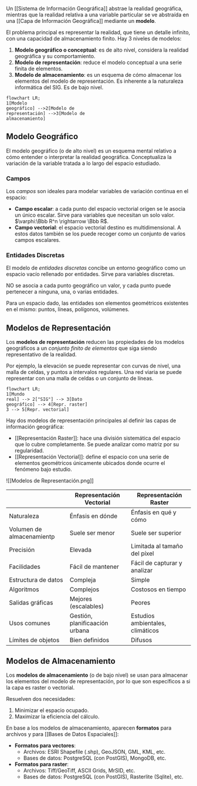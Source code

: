 Un [[Sistema de Información Geográfica]] abstrae la realidad geográfica, mientras que la realidad relativa a una variable particular se ve abstraída en una [[Capa de Información Geográfica]] mediante un **modelo**.

El problema principal es representar la realidad, que tiene un detalle infinito, con una capacidad de almacenamiento finito. Hay 3 niveles de modelos:

1. **Modelo geográfico o conceptual**: es de alto nivel, considera la realidad geográfica y su comportamiento.
2. **Modelo de representación**: reduce el modelo conceptual a una serie finita de elementos.
3. **Modelo de almacenamiento**: es un esquema de cómo almacenar los elementos del modelo de representación. Es inherente a la naturaleza informática del SIG. Es de bajo nivel.

```mermaid
flowchart LR;
1[Modelo
geográfico] -->2[Modelo de
representación] -->3[Modelo de
almacenamiento]
```

## Modelo Geográfico

El modelo geográfico (o de alto nivel) es un esquema mental relativo a cómo entender o interpretar la realidad geográfica. Conceptualiza la variación de la variable tratada a lo largo del espacio estudiado.

### Campos

Los *campos* son ideales para modelar variables de variación continua en el espacio:

- **Campo escalar**: a cada punto del espacio vectorial origen se le asocia un único escalar. Sirve para variables que necesitan un solo valor. $\varphi:\Bbb R^n \rightarrow \Bbb R$.
- **Campo vectorial**: el espacio vectorial destino es multidimensional. A estos datos también se los puede recoger como un conjunto de varios campos escalares.

### Entidades Discretas

El modelo de *entidades discretas* concibe un entorno geográfico como un espacio vacío rellenado por entidades. Sirve para variables discretas.

NO se asocia a cada punto geográfico un valor, y cada punto puede pertenecer a ninguna, una, o varias entidades.

Para un espacio dado, las entidades son elementos geométricos existentes en el mismo: puntos, líneas, polígonos, volúmenes.

## Modelos de Representación

Los **modelos de representación** reducen las propiedades de los modelos geográficos a un *conjunto finito de elementos* que siga siendo representativo de la realidad.

Por ejemplo, la elevación se puede representar con curvas de nivel, una malla de celdas, y puntos a intervalos regulares. Una red viaria se puede representar con una malla de celdas o un conjunto de líneas.

```mermaid
flowchart LR;
1[Mundo
real] --> 2["SIG"] --> 3[Dato
geográfico] --> 4[Repr. raster]
3 --> 5[Repr. vectorial]
```

Hay dos modelos de representación principales al definir las capas de información geográfica:

- [[Representación Raster]]: hace una división sistemática del espacio que lo cubre completamente. Se puede analizar como matriz por su regularidad.
- [[Representación Vectorial]]: define el espacio con una serie de elementos geométricos únicamente ubicados donde ocurre el fenómeno bajo estudio.

![[Modelos de Representación.png]]

|                           | Representación Vectorial       | Representación Raster            |
| ------------------------- | ------------------------------ | -------------------------------- |
| Naturaleza                | Énfasis en dónde               | Énfasis en qué y cómo            |
| Volumen de almacenamientp | Suele ser menor                | Suele ser superior               |
| Precisión                 | Elevada                        | Limitada al tamaño del píxel     |
| Facilidades               | Fácil de mantener              | Fácil de capturar y analizar     |
| Estructura de datos       | Compleja                       | Simple                           |
| Algoritmos                | Complejos                      | Costosos en tiempo               |
| Salidas gráficas          | Mejores (escalables)           | Peores                           |
| Usos comunes              | Gestión, planificaación urbana | Estudios ambientales, climáticos |
| Límites de objetos        | Bien definidos                 | Difusos                          |

## Modelos de Almacenamiento

Los **modelos de almacenamiento** (o de bajo nivel) se usan para almacenar los elementos del modelo de representación, por lo que son específicos a si la capa es raster o vectorial.

Resuelven dos necesidades:

1. Minimizar el espacio ocupado.
2. Maximizar la eficiencia del cálculo.

En base a los modelos de almacenamiento, aparecen **formatos** para archivos y para [[Bases de Datos Espaciales]]:

- **Formatos para vectores**:
	- Archivos: ESRI Shapefile (.shp), GeoJSON, GML, KML, etc.
	- Bases de datos: PostgreSQL (con PostGIS), MongoDB, etc.
- **Formatos para raster**:
	- Archivos: Tiff/GeoTiff, ASCII Grids, MrSID, etc.
	- Bases de datos: PostgreSQL (con PostGIS), Rasterlite (Sqlite), etc.
 